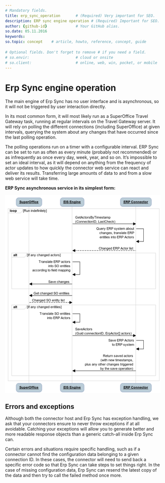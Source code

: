 ```yaml
---
# Mandatory fields.
title: erp_sync_operation       # (Required) Very important for SEO.
description: ERP sync engine operation # (Required) Important for SEO.
author: {github-id}             # Your GitHub alias.
so.date: 05.11.2016
keywords: 
so.topic: concept    # article, howto, reference, concept, guide

# Optional fields. Don't forget to remove # if you need a field.
# so.envir:                     # cloud or onsite
# so.client:                    # online, web, win, pocket, or mobile
---
```


# Erp Sync engine operation

The main engine of Erp Sync has no user interface and is asynchronous, so it will not be triggered by user interaction directly.

In its most common form, it will most likely run as a SuperOffice Travel Gateway task, running at regular intervals on the Travel Gateway server. It will rely on polling the different connections (including SuperOffice) at given intervals, querying the system about any changes that have occurred since the last polling operation.

The polling operations run on a timer with a configurable interval. ERP Sync can be set to run as often as every minute (probably not recommended) or as infrequently as once every day, week, year, and so on. It’s impossible to set an ideal interval, as it will depend on anything from the frequency of actor updates to how quickly the connector web service can react and deliver its results. Transferring large amounts of data to and from a slow web service will take time.

**ERP Sync asynchronous service in its simplest form:**

![ALT][img1]

## Errors and exceptions

Although both the connector host and Erp Sync has exception handling, we ask that your connectors ensure to never throw exceptions if at all avoidable. Catching your exceptions will allow you to generate better and more readable response objects than a generic catch-all inside Erp Sync can.

Certain errors and situations require specific handling, such as if a connector cannot find the configuration data belonging to a given connection ID. In these cases, the connector will need to send back a specific error code so that Erp Sync can take steps to set things right. In the case of missing configuration data, Erp Sync can resend the latest copy of the data and then try to call the failed method once more.

<!-- Referenced images -->
[img1]: media/image010.png
